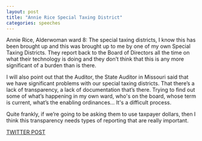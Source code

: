 ```yaml
---
layout: post
title: "Annie Rice Special Taxing District"
categories: speeches
---
```


Annie Rice, Alderwoman ward 8: The special taxing districts, I know this has been brought up and this was brought up to me by one of my own Special Taxing Districts. They report back to the Board of Directors all the time on what their technology is doing and they don’t think that this is any more significant of a burden than is there. 

I will also point out that the Auditor, the State Auditor in Missouri said that we have significant problems with our special taxing districts. That there’s a lack of transparency, a lack of documentation that’s there. Trying to find out some of what’s happening in my own ward, who's on the board, whose term is current, what’s the enabling ordinances… It's a difficult process.

Quite frankly, if we’re going to be asking them to use taxpayer dollars, then I think this transparency needs types of reporting that are really important.

[TWITTER POST](https://twitter.com/StlPoliticClips/status/1399552886246457350?s=20)



